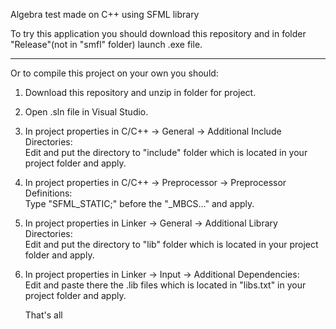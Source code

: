 Algebra test made on C++ using SFML library

To try this application you should download this repository and in folder "Release"(not in "smfl" folder) launch .exe file.

----------------------------------------------------
Or to compile this project on your own you should:
1. Download this repository and unzip in folder for project.

2. Open .sln file in Visual Studio.

3. In project properties in C/C++ -> General -> Additional Include Directories:               
   Edit and put the directory to "include" folder which is located in your project folder and apply.
   
4. In project properties in C/C++ -> Preprocessor -> Preprocessor Definitions:           
   Type "SFML_STATIC;" before the "_MBCS..." and apply.
   
5. In project properties in Linker -> General -> Additional Library Directories:              
   Edit and put the directory to "lib" folder which is located in your project folder and apply.
   
6. In project properties in Linker -> Input -> Additional Dependencies:               
   Edit and paste there the .lib files which is located in "libs.txt" in your project folder and apply.
   
   That's all
